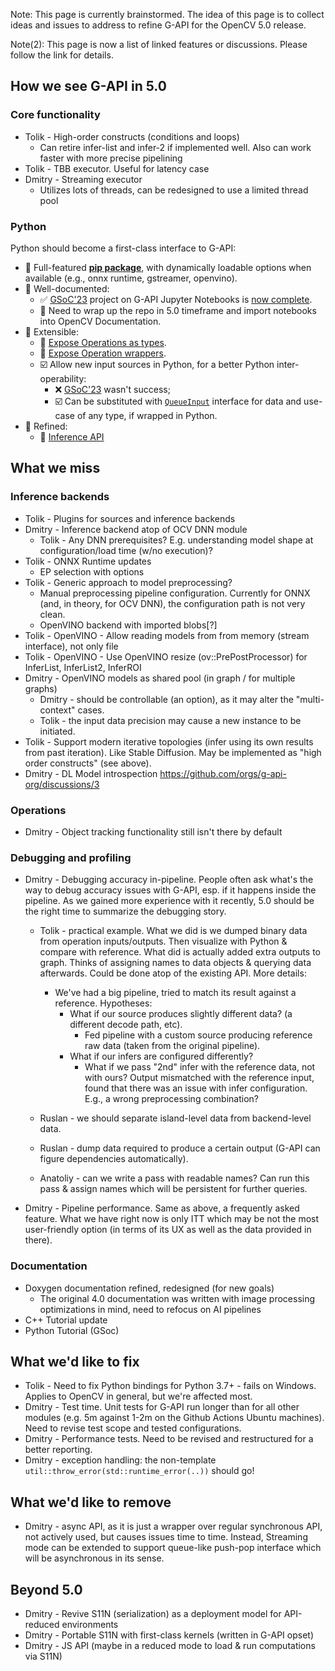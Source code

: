 Note: This page is currently brainstormed. The idea of this page is to collect ideas and issues to address to refine G-API for the OpenCV 5.0 release.

Note(2): This page is now a list of linked features or discussions. Please follow the link for details.

## How we see G-API in 5.0

### Core functionality

- Tolik - High-order constructs (conditions and loops)
  - Can retire infer-list and infer-2 if implemented well. Also can work faster with more precise pipelining
- Tolik - TBB executor. Useful for latency case
- Dmitry - Streaming executor
  - Utilizes lots of threads, can be redesigned to use a limited thread pool

### Python

Python should become a first-class interface to G-API:
- 🔲 Full-featured [**pip package**](https://github.com/orgs/g-api-org/discussions/4), with dynamically loadable options when available (e.g., onnx runtime, gstreamer, openvino).
- 🔲 Well-documented:
  - ✅ [GSoC'23](https://github.com/opencv/opencv/wiki/GSoC_2023#idea-g-api-a-complete-python-tutorial) project on G-API Jupyter Notebooks is [now complete](https://github.com/g-api-org/tutorials-py/pull/1).
  - 🔲 Need to wrap up the repo in 5.0 timeframe and import notebooks into OpenCV Documentation.
- 🔲 Extensible:
  - 🔲 [Expose Operations as types](https://github.com/orgs/g-api-org/discussions/5).
  - 🔲 [Expose Operation wrappers](https://github.com/orgs/g-api-org/discussions/6).
  - ☑️ Allow new input sources in Python, for a better Python inter-operability:
    - ❌ [GSoC'23](https://github.com/opencv/opencv/wiki/GSoC_2023#idea-g-api-implement-custom-stream-sources-in-python) wasn't success;
    - ☑️ Can be substituted with [`QueueInput`](https://github.com/opencv/opencv/pull/24178) interface for data and use-case of any type, if wrapped in Python.
- 🔲 Refined:
  - 🔲 [Inference API](https://github.com/orgs/g-api-org/discussions/7)

## What we miss

### Inference backends

- Tolik - Plugins for sources and inference backends
- Dmitry - Inference backend atop of OCV DNN module
  - Tolik - Any DNN prerequisites? E.g. understanding model shape at configuration/load time (w/no execution)?
- Tolik - ONNX Runtime updates
  - EP selection with options
- Tolik - Generic approach to model preprocessing?
  - Manual preprocessing pipeline configuration. Currently for ONNX (and, in theory, for OCV DNN), the configuration path is not very clean.
  - OpenVINO backend with imported blobs[?]
- Tolik - OpenVINO - Allow reading models from from memory (stream interface), not only file
- Tolik - OpenVINO - Use OpenVINO resize (ov::PrePostProcessor) for InferList, InferList2, InferROI
- Dmitry - OpenVINO models as shared pool (in graph / for multiple graphs)
  - Dmitry - should be controllable (an option), as it may alter the "multi-context" cases.
  - Tolik - the input data precision may cause a new instance to be initiated.
- Tolik - Support modern iterative topologies (infer using its own results from past iteration). Like Stable Diffusion. May be implemented as "high order constructs" (see above).
- Dmitry - DL Model introspection https://github.com/orgs/g-api-org/discussions/3

### Operations

- Dmitry - Object tracking functionality still isn't there by default

### Debugging and profiling

- Dmitry - Debugging accuracy in-pipeline. People often ask what's the way to debug accuracy issues with G-API, esp. if it happens inside the pipeline. As we gained more experience with it recently, 5.0 should be the right time to summarize the debugging story.

  - Tolik - practical example. What we did is we dumped binary data from operation inputs/outputs. Then visualize with Python & compare with reference. What did is actually added extra outputs to graph. Thinks of assigning names to data objects & querying data afterwards. Could be done atop of the existing API. More details:
    - We've had a big pipeline, tried to match its result against a reference. Hypotheses:
      - What if our source produces slightly different data? (a different decode path, etc).
        - Fed pipeline with a custom source producing reference raw data (taken from the original pipeline).
      - What if our infers are configured differently?
        - What if we pass "2nd" infer with the reference data, not with ours? Output mismatched with the reference input, found that there was an issue with infer configuration. E.g., a wrong preprocessing combination?

  - Ruslan - we should separate island-level data from backend-level data.
  - Ruslan - dump data required to produce a certain output (G-API can figure dependencies automatically).
  - Anatoliy - can we write a pass with readable names? Can run this pass & assign names which will be persistent for further queries. 

- Dmitry - Pipeline performance. Same as above, a frequently asked feature. What we have right now is only ITT which may be not the most user-friendly option (in terms of its UX as well as the data provided in there).

### Documentation

- Doxygen documentation refined, redesigned (for new goals)
  - The original 4.0 documentation was written with image processing optimizations in mind, need to refocus on AI pipelines
- C++ Tutorial update
- Python Tutorial (GSoc)

## What we'd like to fix

- Tolik - Need to fix Python bindings for Python 3.7+ - fails on Windows. Applies to OpenCV in general, but we're affected most.
- Dmitry - Test time. Unit tests for G-API run longer than for all other modules (e.g. 5m against 1-2m on the Github Actions Ubuntu machines). Need to revise test scope and tested configurations.
- Dmitry - Performance tests. Need to be revised and restructured for a better reporting.
- Dmitry - exception handling: the non-template `util::throw_error(std::runtime_error(..))` should go!

## What we'd like to remove

- Dmitry - async API, as it is just a wrapper over regular synchronous API, not actively used, but causes issues time to time. Instead, Streaming mode can be extended to support queue-like push-pop interface which will be asynchronous in its sense.

## Beyond 5.0

- Dmitry - Revive S11N (serialization) as a deployment model for API-reduced environments
- Dmitry - Portable S11N with first-class kernels (written in G-API opset)
- Dmitry - JS API (maybe in a reduced mode to load & run computations via S11N)